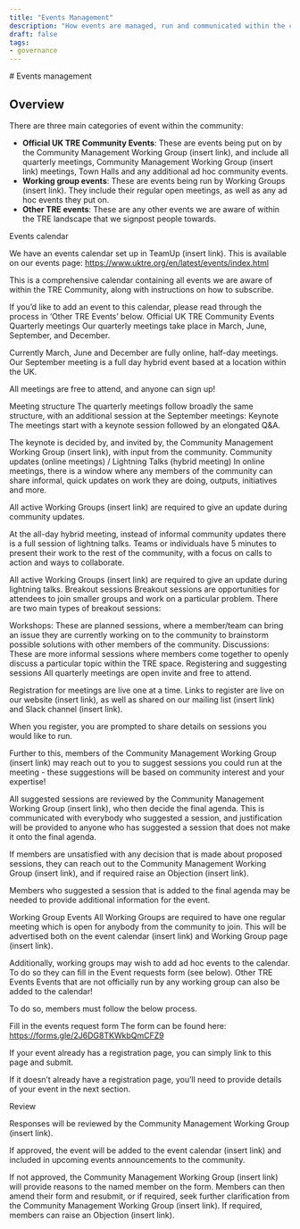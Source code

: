 ```yaml
---
title: "Events Management"
description: "How events are managed, run and communicated within the community"
draft: false
tags:
- governance
---
```


# Events management

## Overview

There are three main categories of event within the  community:

- **Official UK TRE Community Events**: These are events being put on by the Community Management Working Group (insert link), and include all quarterly meetings, Community Management Working Group (insert link) meetings, Town Halls and any additional ad hoc community events.
- **Working group events**: These are events being run by Working Groups (insert link). They include their regular open meetings, as well as any ad hoc events they put on.
- **Other TRE events**: These are any other events we are aware of within the TRE landscape that we signpost people towards.

Events calendar

We have an events calendar set up in TeamUp (insert link). This is available on our events page: https://www.uktre.org/en/latest/events/index.html

This is a comprehensive calendar containing all events we are aware of within the TRE Community, along with instructions on how to subscribe.

If you’d like to add an event to this calendar, please read through the process in ‘Other TRE Events’ below.
Official UK TRE Community Events
Quarterly meetings
Our quarterly meetings take place in March, June, September, and December.

Currently March, June and December are fully online, half-day meetings. Our September meeting is a full day hybrid event based at a location within the UK.

All meetings are free to attend, and anyone can sign up!

Meeting structure
The quarterly meetings follow broadly the same structure, with an additional session at the September meetings:
Keynote
The meetings start with a keynote session followed by an elongated Q&A.

The keynote is decided by, and invited by, the Community Management Working Group (insert link), with input from the community.
Community updates (online meetings) / Lightning Talks (hybrid meeting)
In online meetings, there is a window where any members of the community can share informal, quick updates on work they are doing, outputs, initiatives and more.

All active Working Groups (insert link) are required to give an update during community updates.

At the all-day hybrid meeting, instead of informal community updates there is a full session of lightning talks. Teams or individuals have 5 minutes to present their work to the rest of the community, with a focus on calls to action and ways to collaborate.

All active Working Groups (insert link) are required to give an update during lightning talks.
Breakout sessions
Breakout sessions are opportunities for attendees to join smaller groups and work on a particular problem. There are two main types of breakout sessions:

Workshops: These are planned sessions, where a member/team can bring an issue they are currently working on to the community to brainstorm possible solutions with other members of the community.
Discussions: These are more informal sessions where members come together to openly discuss a particular topic within the TRE space.
Registering and suggesting sessions
All quarterly meetings are open invite and free to attend.

Registration for meetings are live one at a time. Links to register are live on our website (insert link), as well as shared on our mailing list (insert link) and Slack channel (insert link).

When you register, you are prompted to share details on sessions you would like to run.

Further to this, members of the Community Management Working Group (insert link) may reach out to you to suggest sessions you could run at the meeting - these suggestions will be based on community interest and your expertise!

All suggested sessions are reviewed by the Community Management Working Group (insert link), who then decide the final agenda. This is communicated with everybody who suggested a session, and justification will be provided to anyone who has suggested a session that does not make it onto the final agenda.

If members are unsatisfied with any decision that is made about proposed sessions, they can reach out to the Community Management Working Group (insert link), and if required raise an Objection (insert link).

Members who suggested a session that is added to the final agenda may be needed to provide additional information for the event.

Working Group Events
All Working Groups are required to have one regular meeting which is open for anybody from the community to join. This will be advertised both on the event calendar (insert link) and Working Group page (insert link).

Additionally, working groups may wish to add ad hoc events to the calendar. To do so they can fill in the Event requests form (see below).
Other TRE Events
Events that are not officially run by any working group can also be added to the calendar!

To do so, members must follow the below process.

Fill in the events request form
The form can be found here: https://forms.gle/2J6DG8TKWkbQmCFZ9

If your event already has a registration page, you can simply link to this page and submit.

If it doesn’t already have a registration page, you’ll need to provide details of your event in the next section.

Review

Responses will be reviewed by the Community Management Working Group (insert link). 

If approved, the event will be added to the event calendar (insert link) and included in upcoming events announcements to the community.

If not approved, the Community Management Working Group (insert link) will provide reasons to the named member on the form. Members can then amend their form and resubmit, or if required, seek further clarification from the Community Management Working Group (insert link). If required, members can raise an Objection (insert link).

